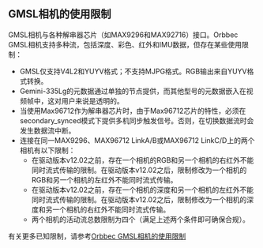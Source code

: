 ## GMSL相机的使用限制



GMSL相机与各种解串器芯片（如MAX9296和MAX92716）接口。Orbbec GMSL相机支持多种流，包括深度、彩色、红外和IMU数据，但存在某些使用限制：

- GMSL仅支持V4L2和YUYV格式；不支持MJPG格式。RGB输出来自YUYV格式转换。
- Gemini-335Lg的元数据通过单独的节点提供，而其他型号的元数据嵌入在视频帧中，这对用户来说是透明的。
- 当使用Max96712作为解串器芯片时，由于Max96712芯片的特性，必须在secondary_synced模式下提供多机同步触发信号。否则，在切换数据流时会发生数据流中断。
- 连接在同一MAX9296、MAX96712 LinkA/B或MAX96712 LinkC/D上的两个相机有以下限制：
  - 在驱动版本v12.02之前，存在一个相机的RGB和另一个相机的右红外不能同时流式传输的限制。在驱动版本v12.02之后，限制修改为一个相机的RGB和另一个相机的左红外不能同时流式传输。
  - 在驱动版本v12.02之前，存在一个相机的深度和另一个相机的左红外不能同时流式传输的限制。在驱动版本v12.02之后，限制修改为一个相机的深度和另一个相机的右红外不能同时流式传输。
  - 两个相机的活动流总数限制为四个（满足上述两个条件即可确保合规）。

有关更多已知限制，请参考[Orbbec GMSL相机的使用限制](https://github.com/orbbec/MIPI_Camera_Platform_Driver/blob/main/doc/Instructions%20for%20Using%20GMSL%20Camera.md)
